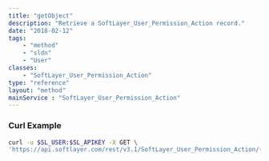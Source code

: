 ```yaml
---
title: "getObject"
description: "Retrieve a SoftLayer_User_Permission_Action record."
date: "2018-02-12"
tags:
    - "method"
    - "sldn"
    - "User"
classes:
    - "SoftLayer_User_Permission_Action"
type: "reference"
layout: "method"
mainService : "SoftLayer_User_Permission_Action"
---
```


### Curl Example
```bash
curl -u $SL_USER:$SL_APIKEY -X GET \
'https://api.softlayer.com/rest/v3.1/SoftLayer_User_Permission_Action/{SoftLayer_User_Permission_ActionID}/getObject'
```
